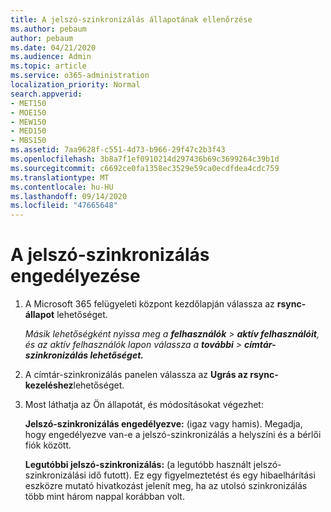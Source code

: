 ```yaml
---
title: A jelszó-szinkronizálás állapotának ellenőrzése
ms.author: pebaum
author: pebaum
ms.date: 04/21/2020
ms.audience: Admin
ms.topic: article
ms.service: o365-administration
localization_priority: Normal
search.appverid:
- MET150
- MOE150
- MEW150
- MED150
- MBS150
ms.assetid: 7aa9628f-c551-4d73-b966-29f47c2b3f43
ms.openlocfilehash: 3b8a7f1ef0910214d297436b69c3699264c39b1d
ms.sourcegitcommit: c6692ce0fa1358ec3529e59ca0ecdfdea4cdc759
ms.translationtype: MT
ms.contentlocale: hu-HU
ms.lasthandoff: 09/14/2020
ms.locfileid: "47665648"
---
```

# <a name="enable-password-sync"></a>A jelszó-szinkronizálás engedélyezése

1.  A Microsoft 365 felügyeleti központ kezdőlapján válassza az **rsync-állapot** lehetőséget. 
    
     *Másik lehetőségként nyissa meg a **felhasználók** \> **aktív felhasználóit**, és az aktív felhasználók lapon válassza a **további** \> **címtár-szinkronizálás lehetőséget.*** 
    
2. A címtár-szinkronizálás panelen válassza az **Ugrás az rsync-kezeléshez**lehetőséget. 
    
3. Most láthatja az Ön állapotát, és módosításokat végezhet:
    
    **Jelszó-szinkronizálás engedélyezve:** (igaz vagy hamis). Megadja, hogy engedélyezve van-e a jelszó-szinkronizálás a helyszíni és a bérlői fiók között. 
    
    **Legutóbbi jelszó-szinkronizálás:** (a legutóbb használt jelszó-szinkronizálási idő futott). Ez egy figyelmeztetést és egy hibaelhárítási eszközre mutató hivatkozást jelenít meg, ha az utolsó szinkronizálás több mint három nappal korábban volt. 
    

